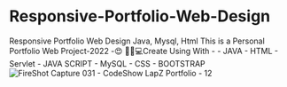 # Responsive-Portfolio-Web-Design
Responsive Portfolio Web Design Java, Mysql, Html
This is a Personal Portfolio Web Project-2022 -😍
👨‍🎓💻Create Using With  -
                                            - JAVA
                                            - HTML
                                            - Servlet
                                            - JAVA SCRIPT
                                            - MySQL
                                            - CSS
                                            - BOOTSTRAP
                                            ![FireShot Capture 031 - CodeShow LapZ Portfolio - 12](https://user-images.githubusercontent.com/87580847/202962649-aabc0a81-1ded-4c29-862c-7ab2d51b7cfd.png)

